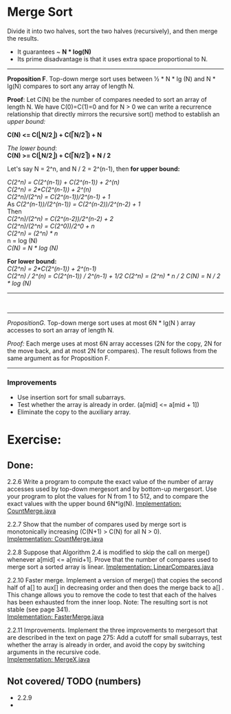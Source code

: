 # Merge Sort

Divide it into two halves, sort the two halves (recursively),
and then merge the results.

- It guarantees ~ **N * log(N)**
- Its prime disadvantage is that it uses extra space proportional to N.

___
__Proposition F__. Top-down merge sort uses between 1⁄2 * N * lg (N) and
N * lg(N) compares to sort any array of length N.

__Proof__: Let C(N) be the number of compares needed to sort an array of length N.
We have C(0)=C(1)=0 and for N > 0 we can write a recurrence relationship that
directly mirrors the recursive sort() method to establish an
_upper bound:_

**C(N) <= C(⎣N/2⎦) + C(⎡N/2⎤) + N**

_The lower bound_:  
**C(N) >= C(⎣N/2⎦) + C(⎡N/2⎤) + N / 2**

Let's say N = 2^n, and N / 2 = 2^(n-1), then **for upper bound:**

_C(2^n) = C(2^(n-1)) + C(2^(n-1)) + 2^(n)_   
_C(2^n) = 2*C(2^(n-1)) + 2^(n)_  
_C(2^n)/(2^n) = C(2^(n-1))/2^(n-1) + 1_  
As _C(2^(n-1))/(2^(n-1)) = C(2^(n-2))/2^(n-2) + 1_  
Then  
_C(2^n)/(2^n) = C(2^(n-2))/2^(n-2) + 2_  
_C(2^n)/(2^n) = C(2^0))/2^0 + n_  
_C(2^n) = (2^n) * n_  
n = log (N)  
_C(N) = N * log (N)_

**For lower bound:**  
_C(2^n) = 2*C(2^(n-1)) + 2^(n-1)_  
_C(2^n) / 2^(n) = C(2^(n-1)) / 2^(n-1) + 1/2_
_C(2^n) = (2^n) * n / 2_
_C(N) = N / 2 * log (N)_
***

<br/>

---
_PropositionG._ Top-down merge sort uses at most 6N * lg(N )
array accesses to sort an array of length N.

_Proof:_ Each merge uses at most 6N array accesses
(2N for the copy, 2N for the move back, and at most 2N for compares).
The result follows from the same argument as for Proposition F.
***

### Improvements

- Use insertion sort for small subarrays.
- Test whether the array is already in order. (a[mid] <= a[mid + 1])
- Eliminate the copy to the auxiliary array.

# Exercise:

## Done:

2.2.6 Write a program to compute the exact value of the number of array accesses used by
top-down mergesort and by bottom-up mergesort.
Use your program to plot the values for N from 1 to 512, and to compare the exact values
with the upper bound 6N*lg(N).
[Implementation: CountMerge.java](./exercises/CountMerge.java)

2.2.7 Show that the number of compares used by merge sort is monotonically increasing
(C(N+1) > C(N) for all N > 0).  
[Implementation: CountMerge.java](./exercises/CountMerge.java)

2.2.8 Suppose that Algorithm 2.4 is modified to skip the call on merge() whenever a[mid] <= a[mid+1].
Prove that the number of compares used to merge sort a sorted array is linear.
[Implementation: LinearCompares.java](./exercises/LinearCompares.java)

2.2.10 Faster merge. Implement a version of merge() that copies the second half of
a[] to aux[] in decreasing order and then does the merge back to a[] .
This change allows you to remove the code to test that each of the halves
has been exhausted from the inner loop.
Note: The resulting sort is not stable (see page 341).      
[Implementation: FasterMerge.java](./creative/FasterMerge.java)

2.2.11 Improvements.
Implement the three improvements to mergesort that are described in the text on page 275:
Add a cutoff for small subarrays, test whether the array is already in order, and avoid
the copy by switching arguments in the recursive code.  
[Implementation: MergeX.java](./creative/MergeX.java)



## Not covered/ TODO (numbers)

- 2.2.9
- 
